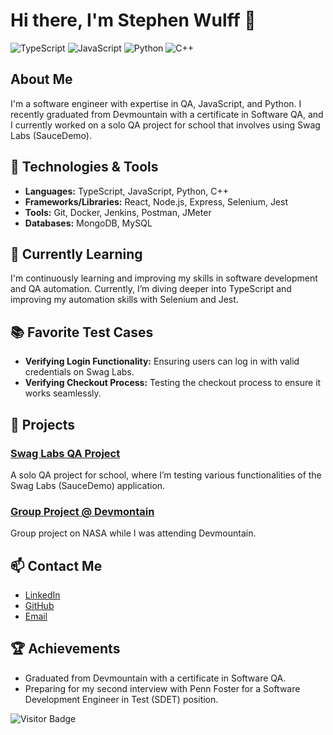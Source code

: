 # Hi there, I'm Stephen Wulff 👋

![TypeScript](https://img.shields.io/badge/-TypeScript-007ACC?style=flat&logo=typescript&logoColor=white)
![JavaScript](https://img.shields.io/badge/-JavaScript-F7DF1E?style=flat&logo=javascript&logoColor=black)
![Python](https://img.shields.io/badge/-Python-3776AB?style=flat&logo=python&logoColor=white)
![C++](https://img.shields.io/badge/-C++-00599C?style=flat&logo=cplusplus&logoColor=white)

## About Me
I'm a software engineer with expertise in QA, JavaScript, and Python. I recently graduated from Devmountain with a certificate in Software QA, and I currently worked on a solo QA project for school that involves using Swag Labs (SauceDemo).

## 🔧 Technologies & Tools

- **Languages:** TypeScript, JavaScript, Python, C++
- **Frameworks/Libraries:** React, Node.js, Express, Selenium, Jest
- **Tools:** Git, Docker, Jenkins, Postman, JMeter
- **Databases:** MongoDB, MySQL

## 🌱 Currently Learning
I'm continuously learning and improving my skills in software development and QA automation. Currently, I’m diving deeper into TypeScript and improving my automation skills with Selenium and Jest.

## 📚 Favorite Test Cases
- **Verifying Login Functionality:** Ensuring users can log in with valid credentials on Swag Labs.
- **Verifying Checkout Process:** Testing the checkout process to ensure it works seamlessly.

## 💼 Projects
### [Swag Labs QA Project](https://github.com/xDomenix/qrpt15-stephen-solo-project)
A solo QA project for school, where I’m testing various functionalities of the Swag Labs (SauceDemo) application.

### [Group Project @ Devmontain](https://github.com/xDomenix/qrpt15GroupProjectExample)
Group project on NASA while I was attending Devmountain.

## 📫 Contact Me
- [LinkedIn](https://www.linkedin.com/in/stephenxwulff/)
- [GitHub](https://github.com/xDomenix)
- [Email](mailto:stephenxwulff@gmail.com)

## 🏆 Achievements
- Graduated from Devmountain with a certificate in Software QA.
- Preparing for my second interview with Penn Foster for a Software Development Engineer in Test (SDET) position.

![Visitor Badge](https://visitor-badge.laobi.icu/badge?page_id=xDomenix.xDomenix)
